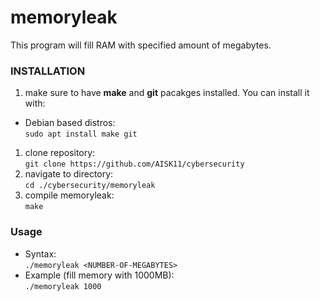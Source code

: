 # memoryleak
This program will fill RAM with specified amount of megabytes.

### INSTALLATION
1. make sure to have **make** and **git** pacakges installed. You can install it with:
* Debian based distros:\
`sudo apt install make git`
1. clone repository:\
`git clone https://github.com/AISK11/cybersecurity`
1. navigate to directory:\
`cd ./cybersecurity/memoryleak`
1. compile memoryleak:\
`make`

### Usage
* Syntax:\
`./memoryleak <NUMBER-OF-MEGABYTES>`
* Example (fill memory with 1000MB):\
`./memoryleak 1000`  
